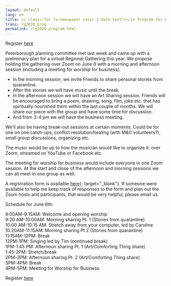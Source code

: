 ```yaml
---
layout: default
lang: en
title: <i class="far fa-newspaper color-1-dark-text"></i> Program for Regional Gathering 2020
trans: rg2020_prog
permalink: /rg2020_program.html
---
```

Register [here](/rg2020_registration.html)

Peterborough planning committee met last week and came up with a preliminary plan for a virtual Regional Gathering this year. We propose holding the gathering over Zoom on June 6 with a morning and afternoon session (including a meeting for worship for business).

* In the morning session, we invite Friends to share personal stories from quarantine. 
* After the stories we will have music until the break.
* In the afternoon session we will have an Art Sharing session. Friends will be encouraged to bring a poem, drawing, song, film, joke etc. that has spiritually nourished them within the last couple of months. We will share our piece with the group and have some time for discussion.
* And from 3-4 pm we will have the business meeting.

We'll also be having break-out sessions at certain moments. Could be for one on one catch-ups, conflict resolution/healing (with M&C volunteers?), small group discussions, organizing etc. 

The music would be up to how the musician would like to organize it: over Zoom, streamed on YouTube or Facebook etc. 

The meeting for worship for business would include everyone in one Zoom session. At the start and close of the afternoon and morning sessions we can all meet in one group as well.

A registration form is available [here](https://forms.gle/v7ntj4iipz3BNfDf9){: target="_blank"}. If someone were available to help me keep track of responses to the form and plan out the Zoom hosts and participants, that would be very helpful, please email us.

Schedule for June 6th:

9:00AM-9:15AM: Welcome and opening worship  
9:20 AM-10:00AM: Morning sharing Pt. 1 (Stories from quarantine)  
10:00 AM-10:15 AM: Stretch away from your computer, led by Caroline  
10:20AM-11:15AM: Morning sharing Pt 2 (Stories from quarantine)  
11:15AM-12PM: Break  
12PM-1PM: Singing led by Tim (continued break)  
1PM-1:45 PM: Afternoon sharing Pt. 1 (Art/Comforting Thing share)  
1:45-2PM: Stretch/break  
2PM-3PM: Afternoon sharing Pt. 2 (Art/Comforting Thing share)  
3PM-4PM: Break  
4PM-5PM: Meeting for Worship for Business  

Register [here](/rg2020_registration.html)
